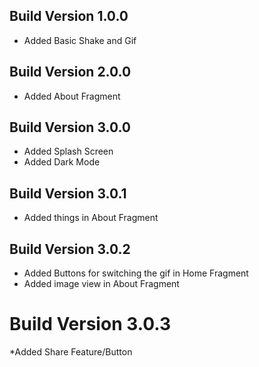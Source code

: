 ## Build Version 1.0.0
* Added Basic Shake and Gif

## Build Version 2.0.0
* Added About Fragment

## Build Version 3.0.0
* Added Splash Screen
* Added Dark Mode

## Build Version 3.0.1
* Added things in About Fragment

## Build Version 3.0.2
* Added Buttons for switching the gif in Home Fragment
* Added image view in About Fragment

# Build Version 3.0.3
*Added Share Feature/Button

